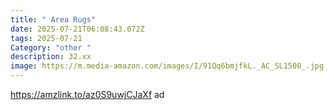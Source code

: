 ```yaml
---
title: " Area Rugs"
date: 2025-07-21T06:08:43.072Z
tags: 2025-07-21
Category: "other "
description: 32.xx
image: https://m.media-amazon.com/images/I/91Qq6bmjfkL._AC_SL1500_.jpg
---
```

https://amzlink.to/az0S9uwjCJaXf ad